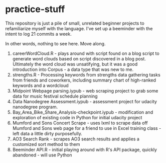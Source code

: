 # practice-stuff

This repository is just a pile of small, unrelated beginner projects to refamiliarize myself with the language. I've set up a beeminder with the intent to log 21 commits a week. 

In other words, nothing to see here. Move along.

1. careerWordCloud.R - plays around with script found on a blog script to generate word clouds based on script discovered in a blog post. Ultimately the word cloud was unsatifying, but it was a good introduction into Corpus - a data type that was new to me.  
2. strengths.R - Processing keywords from strengths data gathering tasks from friends and coworkers, including summary chart of high-ranked keywords and a wordcloud  
3. Midpoint Webpage parsing.iypub - web scraping project to grab some data for music festival schedule planning
4. Data Nanodegree Assessment.iypub - assessment project for udacity nanodegree program. 
5. Bay_Area_Bike_Share_Analysis-checkpoint.iypub - modification and exploration of existing code in Python for initial udacity project
6. Mumford and Sons Concert Scrape - uses lxml to scrape data off Mumford and Sons web page for a friend to use in Excel training class - left data a little dirty purposefully.
7. AO3 Search Rank - scrapes AO3 search results and applies a customized sort method to them
8. Beeminder API.R - initial playing around with R's API package, quickly abandoned - will use Python



